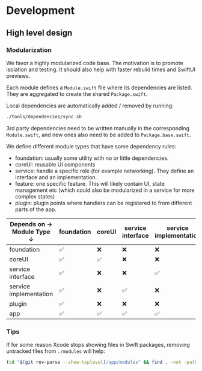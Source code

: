 # Development

## High level design

### Modularization
We favor a highly modularized code base. The motivation is to promote isolation and testing. It should also help with faster rebuild times and SwiftUI previews.

Each module defines a `Module.swift` file where its dependencies are listed. They are aggregated to create the shared `Package.swift`.

Local dependencies are automatically added / removed by running:
```bash
./tools/dependencies/sync.sh
```
3rd party dependencies need to be written manually in the corresponding `Module.swift`, and new ones also need to be added to `Package.base.swift`.

We define different module types that have some dependency rules:
- foundation: usually some utility with no or little dependencies.
- coreUI: reusable UI components
- service: handle a specific role (for example networking). They define an interface and an implementation.
- feature: one specific feature. This will likely contain UI, state management etc (which could also be modularized in a service for more complex states)
- plugin: plugin points where handlers can be registered to from different parts of the app.

| Depends on →<br>Module Type ↓ | foundation | coreUI | service interface | service implementation | plugin |
|----------------------------------|------------|---------|------------------|----------------------|--------|
| foundation | ✅ | ❌ | ❌ | ❌ | ❌ |
| coreUI | ✅ | ✅ | ❌ | ❌ | ❌ |
| service interface | ✅ | ❌ | ❌ | ✅ | ❌ |
| service implementation | ✅ | ❌ | ✅ | ❌ | ❌ |
| plugin | ✅ | ❌ | ❌ | ❌ | ❌ |
| app | ✅ | ✅ | ✅ | ✅ | ✅ |

### Tips

If for some reason Xcode stops showing files in Swift packages, removing untracked files from `./modules` will help:
```bash
(cd "$(git rev-parse --show-toplevel)/app/modules" && find . -not -path './.git/*' | git check-ignore --stdin | tr '\n' '\0' | xargs -0 rm -rf)
```
